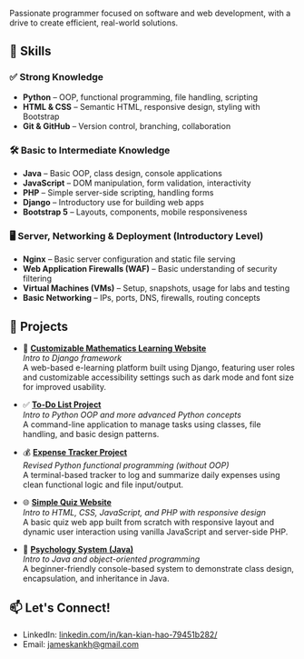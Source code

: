 Passionate programmer focused on software and web development, with a drive to create efficient, real-world solutions.

## 🔧 Skills
### ✅ Strong Knowledge
- **Python** – OOP, functional programming, file handling, scripting
- **HTML & CSS** – Semantic HTML, responsive design, styling with Bootstrap
- **Git & GitHub** – Version control, branching, collaboration

### 🛠 Basic to Intermediate Knowledge
- **Java** – Basic OOP, class design, console applications
- **JavaScript** – DOM manipulation, form validation, interactivity
- **PHP** – Simple server-side scripting, handling forms
- **Django** – Introductory use for building web apps
- **Bootstrap 5** – Layouts, components, mobile responsiveness

### 🖥 Server, Networking & Deployment (Introductory Level)
- **Nginx** – Basic server configuration and static file serving
- **Web Application Firewalls (WAF)** – Basic understanding of security filtering
- **Virtual Machines (VMs)** – Setup, snapshots, usage for labs and testing
- **Basic Networking** – IPs, ports, DNS, firewalls, routing concepts



## 🚀 Projects
- 📘 **[Customizable Mathematics Learning Website](https://github.com/Shadowress/Customizable-Mathematics-Learning-Website)**  
  *Intro to Django framework*  
  A web-based e-learning platform built using Django, featuring user roles and customizable accessibility settings such as dark mode and font size for improved usability.

- ✅ **[To-Do List Project](https://github.com/Shadowress/To-Do-List-Project)**  
  *Intro to Python OOP and more advanced Python concepts*  
  A command-line application to manage tasks using classes, file handling, and basic design patterns.

- 💰 **[Expense Tracker Project](https://github.com/Shadowress/Expense-Tracker-Project)**  
  *Revised Python functional programming (without OOP)*  
  A terminal-based tracker to log and summarize daily expenses using clean functional logic and file input/output.

- 🌐 **[Simple Quiz Website](https://github.com/Shadowress/Simple-Quiz-Website)**  
  *Intro to HTML, CSS, JavaScript, and PHP with responsive design*  
  A basic quiz web app built from scratch with responsive layout and dynamic user interaction using vanilla JavaScript and server-side PHP.

- 🧠 **[Psychology System (Java)](https://github.com/Shadowress/Java-Psychology-System)**  
  *Intro to Java and object-oriented programming*  
  A beginner-friendly console-based system to demonstrate class design, encapsulation, and inheritance in Java.



## 📫 Let's Connect!
- LinkedIn: [linkedin.com/in/kan-kian-hao-79451b282/](https://www.linkedin.com/in/kan-kian-hao-79451b282/)
- Email: jameskankh@gmail.com
